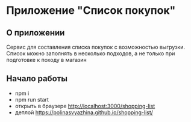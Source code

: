 # Приложение "Список покупок" #

## О приложении ##
Сервис для составления списка покупок с возможностью выгрузки. Список можно заполнять в несколько подходов, а не только при подготовке к походу в магазин


## Начало работы ##

- npm i
- npm run start
- открыть в браузере <http://localhost:3000/shopping-list>
- деплой <https://polinasvyazhina.github.io/shopping-list/>
